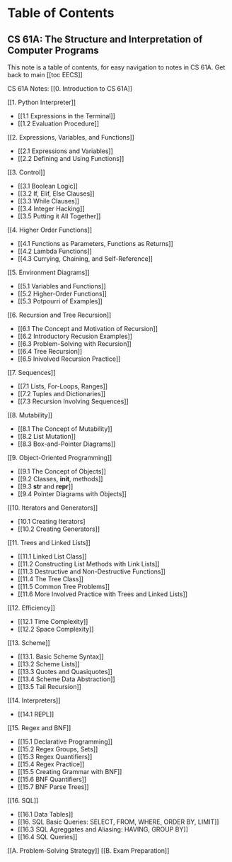 # Table of Contents

## **CS 61A: The Structure and Interpretation of Computer Programs**

This note is a table of contents, for easy navigation to notes in CS 61A. 
Get back to main [[toc EECS]]

CS 61A Notes:
[[0. Introduction to CS 61A]]


[[1. Python Interpreter]]
- [[1.1 Expressions in the Terminal]]
- [[1.2 Evaluation Procedure]]

[[2. Expressions, Variables, and Functions]]
- [[2.1 Expressions and Variables]]
- [[2.2 Defining and Using Functions]]

[[3. Control]]
- [[3.1 Boolean Logic]]
- [[3.2 If, Elif, Else Clauses]]
- [[3.3 While Clauses]]
- [[3.4 Integer Hacking]]
- [[3.5 Putting it All Together]]

[[4. Higher Order Functions]]
- [[4.1 Functions as Parameters, Functions as Returns]]
- [[4.2 Lambda Functions]]
- [[4.3 Currying, Chaining, and Self-Reference]]

[[5. Environment Diagrams]]
- [[5.1 Variables and Functions]]
- [[5.2 Higher-Order Functions]]
- [[5.3 Potpourri of Examples]]

[[6. Recursion and Tree Recursion]]
- [[6.1 The Concept and Motivation of Recursion]]
- [[6.2 Introductory Recusion Examples]]
- [[6.3 Problem-Solving with Recursion]]
- [[6.4 Tree Recursion]]
- [[6.5 Inivolved Recursion Practice]]

[[7. Sequences]]
- [[7.1 Lists, For-Loops, Ranges]]
- [[7.2 Tuples and Dictionaries]]
- [[7.3 Recursion Involving Sequences]]

[[8. Mutability]]
- [[8.1 The Concept of Mutability]]
- [[8.2 List Mutation]]
- [[8.3 Box-and-Pointer Diagrams]]

[[9. Object-Oriented Programming]]
- [[9.1 The Concept of Objects]]
- [[9.2 Classes, __init__, methods]]
- [[9.3 __str__ and __repr__]]
- [[9.4 Pointer Diagrams with Objects]]

[[10. Iterators and Generators]]
- [10.1 Creating Iterators]
- [[10.2 Creating Generators]]

[[11. Trees and Linked Lists]]
- [[11.1 Linked List Class]]
- [[11.2 Constructing List Methods with Link Lists]]
- [[11.3 Destructive and Non-Destructive Functions]]
- [[11.4 The Tree Class]]
- [[11.5 Common Tree Problems]]
- [[11.6 More Involved Practice with Trees and Linked Lists]]

[[12. Efficiency]]
- [[12.1 Time Complexity]]
- [[12.2 Space Complexity]]

[[13. Scheme]]
- [[13.1. Basic Scheme Syntax]]
- [[13.2 Scheme Lists]]
- [[13.3 Quotes and Quasiquotes]]
- [[13.4 Scheme Data Abstraction]]
- [[13.5 Tail Recursion]]

[[14. Interpreters]]
- [[14.1 REPL]]

[[15. Regex and BNF]]
- [[15.1 Declarative Programming]]
- [[15.2 Regex Groups, Sets]]
- [[15.3 Regex Quantifiers]]
- [[15.4 Regex Practice]]
- [[15.5 Creating Grammar with BNF]]
- [[15.6 BNF Quantifiers]]
- [[15.7 BNF Parse Trees]]

[[16. SQL]]
- [[16.1 Data Tables]]
- [[16. SQL Basic Queries: SELECT, FROM, WHERE, ORDER BY, LIMIT]]
- [[16.3 SQL Agreggates and Aliasing: HAVING, GROUP BY]]
- [[16.4 SQL Queries]]


[[A. Problem-Solving Strategy]]
[[B. Exam Preparation]]

